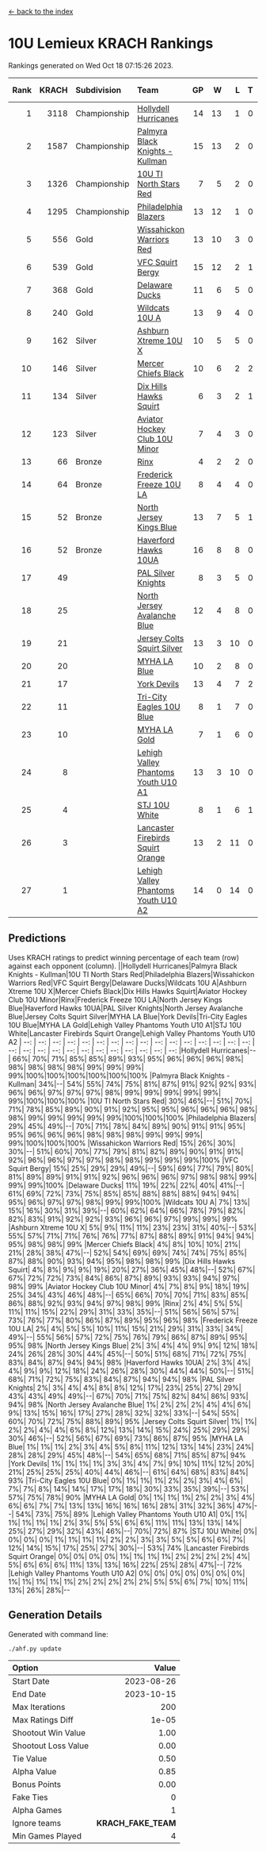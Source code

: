 [<- back to the index](readme.md)
# 10U Lemieux KRACH Rankings
Rankings generated on Wed Oct 18 07:15:26 2023.

Rank|KRACH|Subdivision|Team|GP|W|L|T|OTW|OTL|SoS|Exp Wins|Win Diff
---:|---:|:---|:---|---:|---:|---:|---:|---:|---:|---:|---:|---:
1|3118|Championship|[Hollydell Hurricanes](https://gamesheetstats.com/seasons/3659/teams/140380/schedule)|14|13|1|0|0|0|313|13.8|-0.0
2|1587|Championship|[Palmyra Black Knights - Kullman](https://gamesheetstats.com/seasons/3659/teams/140392/schedule)|15|13|2|0|0|0|425|13.8|-0.0
3|1326|Championship|[10U TI North Stars Red](https://gamesheetstats.com/seasons/3659/teams/140266/schedule)|7|5|2|0|0|0|858|5.8|-0.0
4|1295|Championship|[Philadelphia Blazers](https://gamesheetstats.com/seasons/3659/teams/140393/schedule)|13|12|1|0|1|0|136|12.9|0.0
5|556|Gold|[Wissahickon Warriors Red](https://gamesheetstats.com/seasons/3659/teams/140398/schedule)|13|10|3|0|2|0|416|10.9|0.0
6|539|Gold|[VFC Squirt Bergy](https://gamesheetstats.com/seasons/3659/teams/140396/schedule)|15|12|2|1|0|2|182|13.4|0.0
7|368|Gold|[Delaware Ducks](https://gamesheetstats.com/seasons/3659/teams/140376/schedule)|11|6|5|0|0|1|875|6.8|-0.0
8|240|Gold|[Wildcats 10U A](https://gamesheetstats.com/seasons/3659/teams/140397/schedule)|13|9|4|0|1|1|287|9.9|0.0
9|162|Silver|[Ashburn Xtreme 10U X](https://gamesheetstats.com/seasons/3659/teams/140374/schedule)|10|5|5|0|0|0|885|5.8|-0.0
10|146|Silver|[Mercer Chiefs Black](https://gamesheetstats.com/seasons/3659/teams/140386/schedule)|10|6|2|2|0|0|202|7.9|0.0
11|134|Silver|[Dix Hills Hawks Squirt](https://gamesheetstats.com/seasons/3659/teams/140377/schedule)|6|3|2|1|0|0|330|4.4|0.0
12|123|Silver|[Aviator Hockey Club 10U Minor](https://gamesheetstats.com/seasons/3659/teams/140375/schedule)|7|4|3|0|1|0|250|4.8|-0.0
13|66|Bronze|[Rinx](https://gamesheetstats.com/seasons/3659/teams/142499/schedule)|4|2|2|0|0|0|372|2.9|0.0
14|64|Bronze|[Frederick Freeze 10U LA](https://gamesheetstats.com/seasons/3659/teams/140378/schedule)|8|4|4|0|0|0|489|4.9|0.0
15|52|Bronze|[North Jersey Kings Blue](https://gamesheetstats.com/seasons/3659/teams/140390/schedule)|13|7|5|1|0|0|185|8.4|0.0
16|52|Bronze|[Haverford Hawks 10UA](https://gamesheetstats.com/seasons/3659/teams/140379/schedule)|16|8|8|0|0|1|286|8.9|0.0
17|49||[PAL Silver Knights](https://gamesheetstats.com/seasons/3659/teams/140391/schedule)|8|3|5|0|0|0|277|3.9|0.0
18|25||[North Jersey Avalanche Blue](https://gamesheetstats.com/seasons/3659/teams/140389/schedule)|12|4|8|0|0|0|418|4.9|0.0
19|21||[Jersey Colts Squirt Silver](https://gamesheetstats.com/seasons/3659/teams/140381/schedule)|13|3|10|0|1|1|516|3.9|0.0
20|20||[MYHA LA Blue](https://gamesheetstats.com/seasons/3659/teams/140387/schedule)|10|2|8|0|0|0|892|2.9|0.0
21|17||[York Devils](https://gamesheetstats.com/seasons/3659/teams/140399/schedule)|13|4|7|2|0|0|292|5.9|0.0
22|11||[Tri-City Eagles 10U Blue](https://gamesheetstats.com/seasons/3659/teams/140395/schedule)|8|1|7|0|0|0|629|1.9|0.0
23|10||[MYHA LA Gold](https://gamesheetstats.com/seasons/3659/teams/140388/schedule)|7|1|6|0|0|0|486|1.9|0.0
24|8||[Lehigh Valley Phantoms Youth U10 A1](https://gamesheetstats.com/seasons/3659/teams/140383/schedule)|13|3|10|0|0|0|288|3.9|0.0
25|4||[STJ 10U White](https://gamesheetstats.com/seasons/3659/teams/140394/schedule)|8|1|6|1|0|1|361|2.4|0.0
26|3||[Lancaster Firebirds Squirt Orange](https://gamesheetstats.com/seasons/3659/teams/140382/schedule)|13|2|11|0|1|0|111|2.9|0.0
27|1||[Lehigh Valley Phantoms Youth U10 A2](https://gamesheetstats.com/seasons/3659/teams/140384/schedule)|14|0|14|0|0|0|266|0.9|0.0

## Predictions
Uses KRACH ratings to predict winning percentage of each team (row) against each opponent (column).
||Hollydell Hurricanes|Palmyra Black Knights - Kullman|10U TI North Stars Red|Philadelphia Blazers|Wissahickon Warriors Red|VFC Squirt Bergy|Delaware Ducks|Wildcats 10U A|Ashburn Xtreme 10U X|Mercer Chiefs Black|Dix Hills Hawks Squirt|Aviator Hockey Club 10U Minor|Rinx|Frederick Freeze 10U LA|North Jersey Kings Blue|Haverford Hawks 10UA|PAL Silver Knights|North Jersey Avalanche Blue|Jersey Colts Squirt Silver|MYHA LA Blue|York Devils|Tri-City Eagles 10U Blue|MYHA LA Gold|Lehigh Valley Phantoms Youth U10 A1|STJ 10U White|Lancaster Firebirds Squirt Orange|Lehigh Valley Phantoms Youth U10 A2
| --: | --: | --: | --: | --: | --: | --: | --: | --: | --: | --: | --: | --: | --: | --: | --: | --: | --: | --: | --: | --: | --: | --: | --: | --: | --: | --: | --: 
|Hollydell Hurricanes|--| 66%| 70%| 71%| 85%| 85%| 89%| 93%| 95%| 96%| 96%| 96%| 98%| 98%| 98%| 98%| 98%| 99%| 99%| 99%| 99%|100%|100%|100%|100%|100%|100%
|Palmyra Black Knights - Kullman| 34%|--| 54%| 55%| 74%| 75%| 81%| 87%| 91%| 92%| 92%| 93%| 96%| 96%| 97%| 97%| 97%| 98%| 99%| 99%| 99%| 99%| 99%| 99%|100%|100%|100%
|10U TI North Stars Red| 30%| 46%|--| 51%| 70%| 71%| 78%| 85%| 89%| 90%| 91%| 92%| 95%| 95%| 96%| 96%| 96%| 98%| 98%| 99%| 99%| 99%| 99%| 99%|100%|100%|100%
|Philadelphia Blazers| 29%| 45%| 49%|--| 70%| 71%| 78%| 84%| 89%| 90%| 91%| 91%| 95%| 95%| 96%| 96%| 96%| 98%| 98%| 98%| 99%| 99%| 99%| 99%|100%|100%|100%
|Wissahickon Warriors Red| 15%| 26%| 30%| 30%|--| 51%| 60%| 70%| 77%| 79%| 81%| 82%| 89%| 90%| 91%| 91%| 92%| 96%| 96%| 97%| 97%| 98%| 98%| 99%| 99%| 99%|100%
|VFC Squirt Bergy| 15%| 25%| 29%| 29%| 49%|--| 59%| 69%| 77%| 79%| 80%| 81%| 89%| 89%| 91%| 91%| 92%| 96%| 96%| 96%| 97%| 98%| 98%| 99%| 99%| 99%|100%
|Delaware Ducks| 11%| 19%| 22%| 22%| 40%| 41%|--| 61%| 69%| 72%| 73%| 75%| 85%| 85%| 88%| 88%| 88%| 94%| 94%| 95%| 96%| 97%| 97%| 98%| 99%| 99%|100%
|Wildcats 10U A|  7%| 13%| 15%| 16%| 30%| 31%| 39%|--| 60%| 62%| 64%| 66%| 78%| 79%| 82%| 82%| 83%| 91%| 92%| 92%| 93%| 96%| 96%| 97%| 99%| 99%| 99%
|Ashburn Xtreme 10U X|  5%|  9%| 11%| 11%| 23%| 23%| 31%| 40%|--| 53%| 55%| 57%| 71%| 71%| 76%| 76%| 77%| 87%| 88%| 89%| 91%| 94%| 94%| 95%| 98%| 98%| 99%
|Mercer Chiefs Black|  4%|  8%| 10%| 10%| 21%| 21%| 28%| 38%| 47%|--| 52%| 54%| 69%| 69%| 74%| 74%| 75%| 85%| 87%| 88%| 90%| 93%| 94%| 95%| 98%| 98%| 99%
|Dix Hills Hawks Squirt|  4%|  8%|  9%|  9%| 19%| 20%| 27%| 36%| 45%| 48%|--| 52%| 67%| 67%| 72%| 72%| 73%| 84%| 86%| 87%| 89%| 93%| 93%| 94%| 97%| 98%| 99%
|Aviator Hockey Club 10U Minor|  4%|  7%|  8%|  9%| 18%| 19%| 25%| 34%| 43%| 46%| 48%|--| 65%| 66%| 70%| 70%| 71%| 83%| 85%| 86%| 88%| 92%| 93%| 94%| 97%| 98%| 99%
|Rinx|  2%|  4%|  5%|  5%| 11%| 11%| 15%| 22%| 29%| 31%| 33%| 35%|--| 51%| 56%| 56%| 57%| 73%| 76%| 77%| 80%| 86%| 87%| 89%| 95%| 96%| 98%
|Frederick Freeze 10U LA|  2%|  4%|  5%|  5%| 10%| 11%| 15%| 21%| 29%| 31%| 33%| 34%| 49%|--| 55%| 56%| 57%| 72%| 75%| 76%| 79%| 86%| 87%| 89%| 95%| 95%| 98%
|North Jersey Kings Blue|  2%|  3%|  4%|  4%|  9%|  9%| 12%| 18%| 24%| 26%| 28%| 30%| 44%| 45%|--| 50%| 51%| 68%| 71%| 72%| 75%| 83%| 84%| 87%| 94%| 94%| 98%
|Haverford Hawks 10UA|  2%|  3%|  4%|  4%|  9%|  9%| 12%| 18%| 24%| 26%| 28%| 30%| 44%| 44%| 50%|--| 51%| 68%| 71%| 72%| 75%| 83%| 84%| 87%| 94%| 94%| 98%
|PAL Silver Knights|  2%|  3%|  4%|  4%|  8%|  8%| 12%| 17%| 23%| 25%| 27%| 29%| 43%| 43%| 49%| 49%|--| 67%| 70%| 71%| 75%| 82%| 84%| 86%| 93%| 94%| 98%
|North Jersey Avalanche Blue|  1%|  2%|  2%|  2%|  4%|  4%|  6%|  9%| 13%| 15%| 16%| 17%| 27%| 28%| 32%| 32%| 33%|--| 54%| 55%| 60%| 70%| 72%| 75%| 88%| 89%| 95%
|Jersey Colts Squirt Silver|  1%|  1%|  2%|  2%|  4%|  4%|  6%|  8%| 12%| 13%| 14%| 15%| 24%| 25%| 29%| 29%| 30%| 46%|--| 52%| 56%| 67%| 69%| 73%| 86%| 87%| 95%
|MYHA LA Blue|  1%|  1%|  1%|  2%|  3%|  4%|  5%|  8%| 11%| 12%| 13%| 14%| 23%| 24%| 28%| 28%| 29%| 45%| 48%|--| 54%| 65%| 68%| 71%| 85%| 87%| 94%
|York Devils|  1%|  1%|  1%|  1%|  3%|  3%|  4%|  7%|  9%| 10%| 11%| 12%| 20%| 21%| 25%| 25%| 25%| 40%| 44%| 46%|--| 61%| 64%| 68%| 83%| 84%| 93%
|Tri-City Eagles 10U Blue|  0%|  1%|  1%|  1%|  2%|  2%|  3%|  4%|  6%|  7%|  7%|  8%| 14%| 14%| 17%| 17%| 18%| 30%| 33%| 35%| 39%|--| 53%| 57%| 75%| 78%| 90%
|MYHA LA Gold|  0%|  1%|  1%|  1%|  2%|  2%|  3%|  4%|  6%|  6%|  7%|  7%| 13%| 13%| 16%| 16%| 16%| 28%| 31%| 32%| 36%| 47%|--| 54%| 73%| 75%| 89%
|Lehigh Valley Phantoms Youth U10 A1|  0%|  1%|  1%|  1%|  1%|  1%|  2%|  3%|  5%|  5%|  6%|  6%| 11%| 11%| 13%| 13%| 14%| 25%| 27%| 29%| 32%| 43%| 46%|--| 70%| 72%| 87%
|STJ 10U White|  0%|  0%|  0%|  0%|  1%|  1%|  1%|  1%|  2%|  2%|  3%|  3%|  5%|  5%|  6%|  6%|  7%| 12%| 14%| 15%| 17%| 25%| 27%| 30%|--| 53%| 74%
|Lancaster Firebirds Squirt Orange|  0%|  0%|  0%|  0%|  1%|  1%|  1%|  1%|  2%|  2%|  2%|  2%|  4%|  5%|  6%|  6%|  6%| 11%| 13%| 13%| 16%| 22%| 25%| 28%| 47%|--| 72%
|Lehigh Valley Phantoms Youth U10 A2|  0%|  0%|  0%|  0%|  0%|  0%|  0%|  1%|  1%|  1%|  1%|  1%|  2%|  2%|  2%|  2%|  2%|  5%|  5%|  6%|  7%| 10%| 11%| 13%| 26%| 28%|--

## Generation Details

Generated with command line:
```
./ahf.py update
```

| Option | Value |
| :----- | ----: |
| Start Date | 2023-08-26 |
| End Date | 2023-10-15 |
| Max Iterations | 200 |
| Max Ratings Diff | 1e-05 |
| Shootout Win Value | 1.00 |
| Shootout Loss Value | 0.00 |
| Tie Value | 0.50 |
| Alpha Value | 0.85 |
| Bonus Points | 0.00 |
| Fake Ties | 0 |
| Alpha Games | 1 |
| Ignore teams | __KRACH_FAKE_TEAM__ |
| Min Games Played | 4 |

